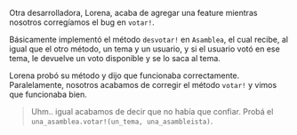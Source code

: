 Otra desarrolladora, Lorena, acaba de agregar una feature mientras nosotros corregíamos el bug en `votar!`.

Básicamente implementó el método `desvotar!` en `Asamblea`, el cual recibe, al igual que el otro método, un tema y un usuario, y si el usuario votó en ese tema, le devuelve un voto disponible y se lo saca al tema.

Lorena probó su método y dijo que funcionaba correctamente. Paralelamente, nosotros acabamos de corregir el método `votar!` y vimos que funcionaba bien.

> Uhm.. igual acabamos de decir que no había que confiar. Probá el `una_asamblea.votar!(un_tema, una_asambleista)`. 

